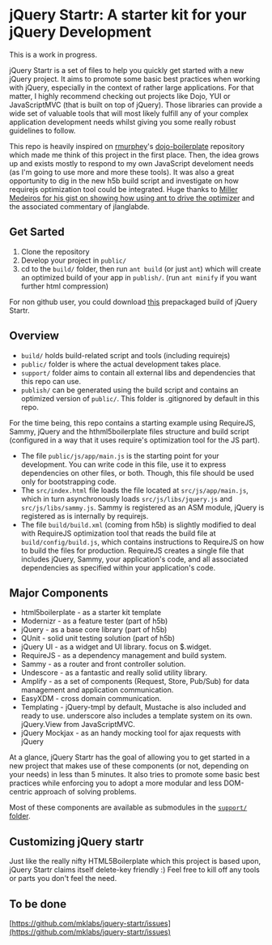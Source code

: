 # jQuery Startr: A starter kit for your jQuery Development

This is a work in progress.

jQuery Startr is a set of files to help you quickly get started with a new jQuery project. It aims to promote some basic best practices when working with jQuery, especially in the context of rather large applications. For that matter, I highly recommend checking out projects like Dojo, YUI or JavaScriptMVC (that is built on top of jQuery). Those libraries can provide a wide set of valuable tools that will most likely fulfill any of your complex application development needs whilst giving you some really robust guidelines to follow.

This repo is heavily inspired on [rmurphey](https://github.com/rmurphey)'s [dojo-boilerplate](https://github.com/rmurphey/dojo-boilerplate) repository which made me think of this project in the first place. Then, the idea grows up and exists mostly to respond to my own JavaScript develoment needs (as I'm going to use more and more these tools). It was also a great opportunity to dig in the new h5b build script and investigate on how requirejs optimization tool could be integrated. Huge thanks to [Miller Medeiros for his gist on showing how using ant to drive the optimizer](https://gist.github.com/825117) and the associated commentary of jlanglabde.

## Get Sarted

1. Clone the repository
3. Develop your project in `public/`
4. cd to the `build/` folder, then run `ant build` (or just `ant`) which will create an optimized build of your app in  `publish/`. (run `ant minify` if you want further html compression)

For non github user, you could download [this](https://github.com/mklabs/jquery-startr/zipball/master) prepackaged build of jQuery Startr.

## Overview

* `build/` holds build-related script and tools (including requirejs)
* `public/` folder is where the actual development takes place.
* `support/` folder aims to contain all external libs and dependencies that this repo can use.
* `publish/` can be generated using the build script and contains an optimized version of `public/`. This folder is .gitignored by default in this repo.

For the time being, this repo contains a starting example using RequireJS, Sammy, jQuery and the hthml5boilerplate files structure and build script (configured in a way that it uses require's optimization tool for the JS part).

* The file `public/js/app/main.js` is the starting point for your development. You can write code in this file, use it to
express dependencies on other files, or both. Though, this file should be used only for bootstrapping code.
* The `src/index.html` file loads the file located at `src/js/app/main.js`, which in turn asynchronously loads `src/js/libs/jquery.js` and  `src/js/libs/sammy.js`. Sammy is registered as an ASM module, jQuery is registered as is internally by requirejs.
* The file `build/build.xml` (coming from h5b) is slightly modified to deal with RequireJS optimization tool that reads the build file at `build/config/build.js`, which contains instructions to RequireJS on how to build the files for production. RequireJS creates a single file that includes jQuery, Sammy, your application's code, and all associated dependencies as specified within your application's code.

## Major Components

* html5boilerplate - as a starter kit template
* Modernizr - as a feature tester (part of h5b)
* jQuery - as a base core library (part of h5b)
* QUnit - solid unit testing solution (part of h5b)
* jQuery UI - as a widget and UI library. focus on $.widget.
* RequireJS - as a dependency management and build system.
* Sammy - as a router and front controller solution.
* Undescore - as a fantastic and really solid utility library.
* Amplify - as a set of components (Request, Store, Pub/Sub) for data management and application communication.
* EasyXDM - cross domain communication.
* Templating - jQuery-tmpl by default, Mustache is also included and ready to use. underscore also includes a template system on its own. jQuery.View from JavaScriptMVC.
* jQuery Mockjax - as an handy mocking tool for ajax requests with jQuery

At a glance, jQuery Startr has the goal of allowing you to get started in a new project that makes use of these components (or not, depending on your needs) in less than 5 minutes. It also tries to promote some basic best practices while enforcing you to adopt a more modular and less DOM-centric approach of solving problems.

Most of these components are available as submodules in the [`support/` folder](https://github.com/mklabs/jquery-startr/tree/master/support).

## Customizing jQuery startr

Just like the really nifty HTML5Boilerplate which this project is based upon, jQuery Startr claims itself delete-key friendly :) Feel free to kill off any tools or parts you don't feel the need.

## To be done

[https://github.com/mklabs/jquery-startr/issues](https://github.com/mklabs/jquery-startr/issues)

